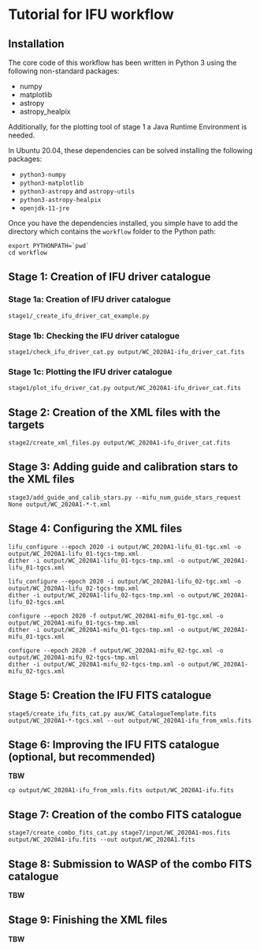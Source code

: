 Tutorial for IFU workflow
=========================

Installation
------------

The core code of this workflow has been written in Python 3 using the following
non-standard packages:

- numpy
- matplotlib
- astropy
- astropy_healpix

Additionally, for the plotting tool of stage 1 a Java Runtime Environment is
needed.

In Ubuntu 20.04, these dependencies can be solved installing the following
packages:

- `python3-numpy`
- `python3-matplotlib`
- `python3-astropy` and `astropy-utils`
- `python3-astropy-healpix`
- `openjdk-11-jre`

Once you have the dependencies installed, you simple have to add the directory
which contains the `workflow` folder to the Python path:

```
export PYTHONPATH=`pwd`
cd workflow
```

Stage 1: Creation of IFU driver catalogue
-----------------------------------------

### Stage 1a: Creation of IFU driver catalogue

```
stage1/_create_ifu_driver_cat_example.py
```

### Stage 1b: Checking the IFU driver catalogue

```
stage1/check_ifu_driver_cat.py output/WC_2020A1-ifu_driver_cat.fits
```

### Stage 1c: Plotting the IFU driver catalogue

```
stage1/plot_ifu_driver_cat.py output/WC_2020A1-ifu_driver_cat.fits
```

Stage 2: Creation of the XML files with the targets
---------------------------------------------------

```
stage2/create_xml_files.py output/WC_2020A1-ifu_driver_cat.fits
```

Stage 3: Adding guide and calibration stars to the XML files
------------------------------------------------------------

```
stage3/add_guide_and_calib_stars.py --mifu_num_guide_stars_request None output/WC_2020A1-*-t.xml
```

Stage 4: Configuring the XML files
----------------------------------

```
lifu_configure --epoch 2020 -i output/WC_2020A1-lifu_01-tgc.xml -o output/WC_2020A1-lifu_01-tgcs-tmp.xml
dither -i output/WC_2020A1-lifu_01-tgcs-tmp.xml -o output/WC_2020A1-lifu_01-tgcs.xml

lifu_configure --epoch 2020 -i output/WC_2020A1-lifu_02-tgc.xml -o output/WC_2020A1-lifu_02-tgcs-tmp.xml
dither -i output/WC_2020A1-lifu_02-tgcs-tmp.xml -o output/WC_2020A1-lifu_02-tgcs.xml

configure --epoch 2020 -f output/WC_2020A1-mifu_01-tgc.xml -o output/WC_2020A1-mifu_01-tgcs-tmp.xml
dither -i output/WC_2020A1-mifu_01-tgcs-tmp.xml -o output/WC_2020A1-mifu_01-tgcs.xml

configure --epoch 2020 -f output/WC_2020A1-mifu_02-tgc.xml -o output/WC_2020A1-mifu_02-tgcs-tmp.xml
dither -i output/WC_2020A1-mifu_02-tgcs-tmp.xml -o output/WC_2020A1-mifu_02-tgcs.xml
```

Stage 5: Creation the IFU FITS catalogue
----------------------------------------

```
stage5/create_ifu_fits_cat.py aux/WC_CatalogueTemplate.fits output/WC_2020A1-*-tgcs.xml --out output/WC_2020A1-ifu_from_xmls.fits
```

Stage 6: Improving the IFU FITS catalogue (optional, but recommended)
---------------------------------------------------------------------

**TBW**

```
cp output/WC_2020A1-ifu_from_xmls.fits output/WC_2020A1-ifu.fits
```

Stage 7: Creation of the combo FITS catalogue
---------------------------------------------

```
stage7/create_combo_fits_cat.py stage7/input/WC_2020A1-mos.fits output/WC_2020A1-ifu.fits --out output/WC_2020A1.fits
```

Stage 8: Submission to WASP of the combo FITS catalogue
-------------------------------------------------------

**TBW**

Stage 9: Finishing the XML files
--------------------------------

**TBW**

